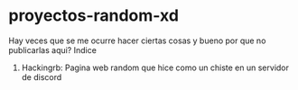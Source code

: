 # proyectos-random-xd
Hay veces que se me ocurre hacer ciertas cosas y bueno por que no publicarlas aqui?
Indice
1. Hackingrb: Pagina web random que hice como un chiste en un servidor de discord
